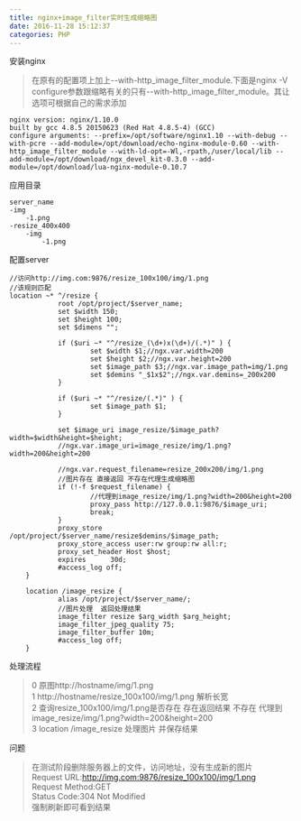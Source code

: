 ```yaml
---
title: nginx+image_filter实时生成缩略图
date: 2016-11-28 15:12:37
categories: PHP
---
```


安装nginx 

>在原有的配置项上加上--with-http_image_filter_module.下面是nginx -V configure参数跟缩略有关的只有--with-http_image_filter_module。其让选项可根据自己的需求添加

	nginx version: nginx/1.10.0
	built by gcc 4.8.5 20150623 (Red Hat 4.8.5-4) (GCC) 
	configure arguments: --prefix=/opt/software/nginx1.10 --with-debug --with-pcre --add-module=/opt/download/echo-nginx-module-0.60 --with-http_image_filter_module --with-ld-opt=-Wl,-rpath,/user/local/lib --add-module=/opt/download/ngx_devel_kit-0.3.0 --add-module=/opt/download/lua-nginx-module-0.10.7

<!--more-->
应用目录
	
	server_name
	-img
	 	-1.png
	-resize_400x400
		-img
			-1.png

配置server

	//访问http://img.com:9876/resize_100x100/img/1.png
	//该规则匹配
	location ~* ^/resize {
                root /opt/project/$server_name;
                set $width 150;
                set $height 100;
                set $dimens "";

                if ($uri ~* "^/resize_(\d+)x(\d+)/(.*)" ) {
                        set $width $1;//ngx.var.width=200
                        set $height $2;//ngx.var.height=200
                        set $image_path $3;//ngx.var.image_path=img/1.png
                        set $demins "_$1x$2";//ngx.var.demins=_200x200
                }

                if ($uri ~* "^/resize/(.*)" ) {
                        set $image_path $1;
                }

                set $image_uri image_resize/$image_path?width=$width&height=$height;
				//ngx.var.image_uri=image_resize/img/1.png?width=200&height=200

				//ngx.var.request_filename=resize_200x200/img/1.png 
				//图片存在 直接返回 不存在代理生成缩略图
                if (!-f $request_filename) {
						//代理到image_resize/img/1.png?width=200&height=200
                        proxy_pass http://127.0.0.1:9876/$image_uri;
                        break;
                }
                proxy_store /opt/project/$server_name/resize$demins/$image_path;
                proxy_store_access user:rw group:rw all:r;
                proxy_set_header Host $host;
                expires      30d;
                #access_log off;
        }

        location /image_resize {
                alias /opt/project/$server_name/;
				//图片处理  返回处理结果
                image_filter resize $arg_width $arg_height;
                image_filter_jpeg_quality 75;
				image_filter_buffer 10m;
                #access_log off;
        }

处理流程

>0 原图http://hostname/img/1.png  
>1 http://hostname/resize_100x100/img/1.png 解析长宽  
>2 查询resize_100x100/img/1.png是否存在 存在返回结果  不存在 代理到 image_resize/img/1.png?width=200&height=200  
>3 location /image_resize 处理图片 并保存结果  


问题

>在测试阶段删除服务器上的文件，访问地址，没有生成新的图片  
Request URL:http://img.com:9876/resize_100x100/img/1.png  
Request Method:GET  
Status Code:304 Not Modified  
强制刷新即可看到结果

